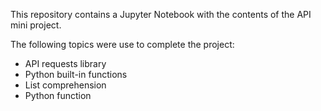 This repository contains a Jupyter Notebook with the contents of the API mini project.

The following topics were use to complete the project:
* API requests library
* Python built-in functions
* List comprehension
* Python function
